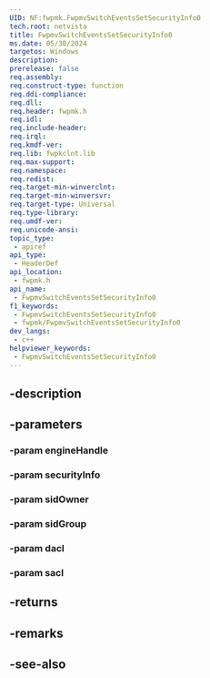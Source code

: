 ```yaml
---
UID: NF:fwpmk.FwpmvSwitchEventsSetSecurityInfo0
tech.root: netvista
title: FwpmvSwitchEventsSetSecurityInfo0
ms.date: 05/30/2024
targetos: Windows
description: 
prerelease: false
req.assembly: 
req.construct-type: function
req.ddi-compliance: 
req.dll: 
req.header: fwpmk.h
req.idl: 
req.include-header: 
req.irql: 
req.kmdf-ver: 
req.lib: fwpkclnt.lib
req.max-support: 
req.namespace: 
req.redist: 
req.target-min-winverclnt: 
req.target-min-winversvr: 
req.target-type: Universal
req.type-library: 
req.umdf-ver: 
req.unicode-ansi: 
topic_type:
 - apiref
api_type:
 - HeaderDef
api_location:
 - fwpmk.h
api_name:
 - FwpmvSwitchEventsSetSecurityInfo0
f1_keywords:
 - FwpmvSwitchEventsSetSecurityInfo0
 - fwpmk/FwpmvSwitchEventsSetSecurityInfo0
dev_langs:
 - c++
helpviewer_keywords:
 - FwpmvSwitchEventsSetSecurityInfo0
---
```


## -description

## -parameters

### -param engineHandle

### -param securityInfo

### -param sidOwner

### -param sidGroup

### -param dacl

### -param sacl

## -returns

## -remarks

## -see-also

